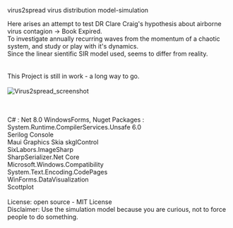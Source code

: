 virus2spread virus distribution model-simulation

Here arises an attempt to test DR Clare Craig's hypothesis about airborne virus contagion -> Book Expired.
<br> 
To investigate annually recurring waves from the momentum of a chaotic system, and study or play with it's dynamics.
<br> 
Since the linear sientific SIR model used, seems to differ from reality.
<br> 
<br> 
<br> 
This Project is still in work - a long way to go. 
<br>
<br>
![Virus2spread_screenshot](https://github.com/gitfrid/virus2spread/assets/148685307/a2376c66-2d05-4db9-b8b9-2e16b128cf9f)

<br>
<br>
C# : Net 8.0 WindowsForms, Nuget Packages : 
<br> 
System.Runtime.CompilerServices.Unsafe 6.0
<br> 
Serilog Console
<br> 
Maui Graphics Skia skglControl
<br> 
SixLabors.ImageSharp
<br> 
SharpSerializer.Net Core
<br> 
Microsoft.Windows.Compatibility
<br> 
System.Text.Encoding.CodePages
<br> 
WinForms.DataVisualization
<br>
Scottplot
<br>
<br>
License: open source - MIT License
<br>
Disclaimer: Use the simulation model because you are curious, not to force people to do something.



